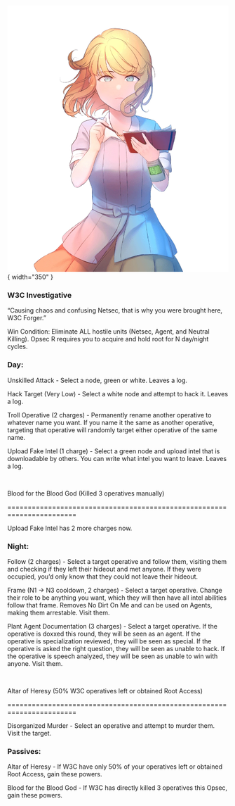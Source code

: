 ![w3cforger.png](Images/w3cforger.png){ width="350" }

### **W3C Investigative**

“Causing chaos and confusing Netsec, that is why you were brought here, W3C Forger.”

Win Condition: Eliminate ALL hostile units (Netsec, Agent, and Neutral Killing). Opsec R requires you to acquire and hold root for N day/night cycles.

### **Day:**

Unskilled Attack - Select a node, green or white. Leaves a log.

Hack Target (Very Low) - Select a white node and attempt to hack it. Leaves a log.

Troll Operative (2 charges) - Permanently rename another operative to whatever name you want. If you name it the same as another operative, targeting that operative will randomly target either operative of the same name.

Upload Fake Intel (1 charge) - Select a green node and upload intel that is downloadable by others. You can write what intel you want to leave. Leaves a log.

<br>

Blood for the Blood God (Killed 3 operatives manually)

=======================================================================

Upload Fake Intel has 2 more charges now.

### **Night:**

Follow (2 charges) - Select a target operative and follow them, visiting them and checking if they left their hideout and met anyone. If they were occupied, you’d only know that they could not leave their hideout.

Frame (N1 -> N3 cooldown, 2 charges) - Select a target operative. Change their role to be anything you want, which they will then have all intel abilities follow that frame. Removes No Dirt On Me and can be used on Agents, making them arrestable. Visit them.

Plant Agent Documentation (3 charges) - Select a target operative. If the operative is doxxed this round, they will be seen as an agent. If the operative is specialization reviewed, they will be seen as special. If the operative is asked the right question, they will be seen as unable to hack. If the operative is speech analyzed, they will be seen as unable to win with anyone. Visit them.

<br>

Altar of Heresy (50% W3C operatives left or obtained Root Access)

=======================================================================

Disorganized Murder - Select an operative and attempt to murder them. Visit the target.

### **Passives:**

Altar of Heresy - If W3C have only 50% of your operatives left or obtained Root Access, gain these powers.

Blood for the Blood God - If W3C has directly killed 3 operatives this Opsec, gain these powers.